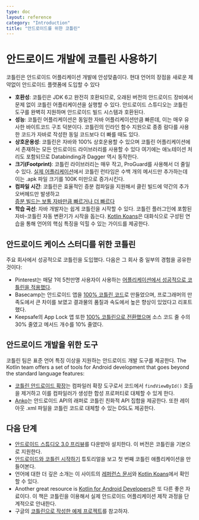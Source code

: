 ```yaml
---
type: doc
layout: reference
category: "Introduction"
title: "안드로이드를 위한 코틀린"
---
```


# 안드로이드 개발에 코틀린 사용하기

코틀린은 안드로이드 어플리케이션 개발에 안성맞춤이다. 현대 언어의 장점을 새로운 제약없이 안드로이드 플랫폼에 도입할 수 있다

  * **호환성**: 코틀린은 JDK 6고 완전히 호환되므로, 오래된 버전의 안드로이드 장비에서 문제 없이 코틀린 어플리케이션을 실행할 수 있다.
    안드로이드 스튜디오는 코틀린 도구를 완벽히 지원하며 안드로이드 빌드 시스템과 호환된다.
  * **성능**: 코틀린 어플리케이션은 동일한 자바 어플리케이션만큼 빠른데, 이는 매우 유사한 바이트코드 구조 덕분이다.
    코틀린의 인라인 함수 지원으로 종종 람다를 사용한 코드가 자바로 작성한 동일 코드보다 더 빠를 때도 있다.
  * **상호운용성**: 코틀린은 자바와 100% 상호운용할 수 있으며 코틀린 어플리케이션에서 존재하는 모든 안드로이드 라이브러리를 사용할 수 있다
    여기에는 애노테이션 처리도 포함되므로 Databinding과 Dagger 역시 동작한다. 
  * **크기(Footprint)**: 코틀린 라이브러리는 매우 작고, ProGuard를 사용해서 더 줄일 수 있다.
   [실제 어플리케이션](https://blog.gouline.net/kotlin-production-tales-62b56057dc8a)에서 코틀린 런타임은
   수백 개의 메서드만 추가하는데 이는 .apk 파일 크기를 100K 미만으로 증가시킨다.
  * **컴파일 시간**: 코틀린은 효율적인 증분 컴파일을 지원해서 클린 빌드에 약간의 추가 오버헤드만 발생하고  
    [증분 빌드는 보통 자바만큼 빠르거나 더 빠르다](https://medium.com/keepsafe-engineering/kotlin-vs-java-compilation-speed-e6c174b39b5d)
  * **학습 곡선**: 자바 개발자는 쉽게 코틀린을 시작할 수 있다. 코틀린 플러그인에 포함된 자바-코틀린 자동 변환기가 시작을 돕는다.
   [Kotlin Koans](/docs/tutorials/koans.html)은 대화식으로 구성된 연습을 통해 언어의 핵심 특징을 익힐 수 있는 가이드를 제공한다.

## 안드로이드 케이스 스터디를 위한 코틀린

주요 회사에서 성공적으로 코틀린을 도입했다. 다음은 그 회사 중 일부의 경험을 공유한 것이다:

  * Pinterest는 매달 1억 5천만명 사용자이 사용하는 [어플리케이션에서 성공적으로 코틀린을 적용했다](https://www.youtube.com/watch?v=mDpnc45WwlI).
  * Basecamp는 안드로이드 앱을 [100% 코틀린 코드](https://m.signalvnoise.com/how-we-made-basecamp-3s-android-app-100-kotlin-35e4e1c0ef12)로 만들었으며,
    프로그래머의 만족도에서 큰 차이를 보였고 결과물의 품질과 속도에서 높은 향상이 있었다고 리포트했다.
  * Keepsafe의 App Lock 앱 또한 [100% 코틀린으로 전환했으며](https://medium.com/keepsafe-engineering/lessons-from-converting-an-app-to-100-kotlin-68984a05dcb6)
    소스 코드 줄 수의 30% 줄였고 메서드 개수를 10% 줄였다.

## 안드로이드 개발을 위한 도구

코틀린 팀은 표준 언어 특징 이상을 지원하는 안드로이드 개발 도구를 제공한다.
The Kotlin team offers a set of tools for Android development that goes beyond the standard language features:

 * [코틀린 안드로이드 확장](/docs/tutorials/android-plugin.html)는 컴파일러 확장 도구로서
   코드에서 `findViewById()` 호출을 제거하고 이를 컴파일러가 생성한 합성 프로퍼티로 대체할 수 있게 한다.
 * [Anko](http://github.com/kotlin/anko)는 안드로이드 API의 래퍼로 코틀린 친화적 API 집합을 제공한다.
   또한 레이아웃 .xml 파일을 코틀린 코드로 대체할 수 있는 DSL도 제공한다.  

## 다음 단계

* [안드로이드 스튜디오 3.0 프리뷰](https://developer.android.com/studio/preview/index.html)를 다운받아 설치한다. 이 버전은 코틀린을 기본으로 지원한다.
* [안드로이드와 코틀린 시작하기](/docs/tutorials/kotlin-android.html) 튜토리얼을 보고 첫 번째 코틀린 애플리케이션을 만들어본다.
* 언어에 대한 더 깊은 소개는 이 사이트의 [레퍼런스 문서](/docs/reference/index.html)와 [Kotlin Koans](/docs/tutorials/koans.html)에서 확인할 수 있다.
* Another great resource is [Kotlin for Android Developers](https://leanpub.com/kotlin-for-android-developers)은 또 다른 좋은 자료이다.
 이 책은 코틀린을 이용해서 실제 안드로이드 어플리케이션 제작 과정을 단계적으로 안내한다.
 * 구글의 [코틀린으로 작성한 예제 프로젝트](https://developer.android.com/samples/index.html?language=kotlin)를 참고하자.
